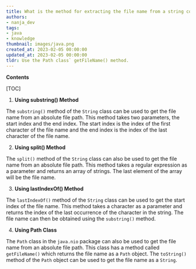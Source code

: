 ```yaml
---
title: What is the method for extracting the file name from a string containing an absolute file path?
authors:
- nanja_dev
tags:
- java
- knowledge
thumbnail: images/java.png
created_at: 2023-02-05 00:00:00
updated_at: 2023-02-05 00:00:00
tldr: Use the Path class` getFileName() method.
---
```


**Contents**

[TOC]

1. **Using substring() Method**

The `substring()` method of the `String` class can be used to get the file name from an absolute file path. This method takes two parameters, the start index and the end index. The start index is the index of the first character of the file name and the end index is the index of the last character of the file name.

2. **Using split() Method**

The `split()` method of the `String` class can also be used to get the file name from an absolute file path. This method takes a regular expression as a parameter and returns an array of strings. The last element of the array will be the file name.

3. **Using lastIndexOf() Method**

The `lastIndexOf()` method of the `String` class can be used to get the start index of the file name. This method takes a character as a parameter and returns the index of the last occurrence of the character in the string. The file name can then be obtained using the `substring()` method.

4. **Using Path Class**

The `Path` class in the `java.nio` package can also be used to get the file name from an absolute file path. This class has a method called `getFileName()` which returns the file name as a `Path` object. The `toString()` method of the `Path` object can be used to get the file name as a `String`.

